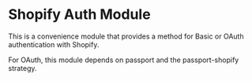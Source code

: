 # Shopify Auth Module

This is a convenience module that provides a method for Basic or OAuth authentication with Shopify.

For OAuth, this module depends on passport and the passport-shopify strategy.